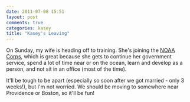```yaml
---
date: 2011-07-08 15:51
layout: post
comments: true
categories: kasey
title: "Kasey's Leaving"
---
```


On Sunday, my wife is heading off to training.  She's joining the [NOAA Corps][1], which is great because she gets to continue her government service, spend a lot of time near or on the ocean, learn and develop as a person, and not sit in an office (most of the time).

It'll be tough to be apart (especially so soon after we got married - only 3 weeks!), but I'm not worried.  We should be moving to somewhere near Providence or Boston, so it'll be fun!

[1]: http://www.noaacorps.noaa.gov/